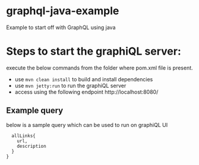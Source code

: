 # graphql-java-example
Example to start off with GraphQL using java

# Steps to start the graphiQL server:

execute the below commands from the folder where pom.xml file is present.
* use ```mvn clean install``` to build and install dependencies
* use ```mvn jetty:run``` to run the graphiQL server
* access using the following endpoint http://localhost:8080/

## Example query
below is a sample query which can be used to run on graphiQL UI
```{
  allLinks{
    url,
    description
  }
}
